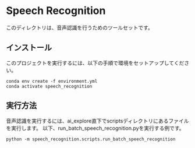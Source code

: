 # Speech Recognition

このディレクトリは、音声認識を行うためのツールセットです。

## インストール

このプロジェクトを実行するには、以下の手順で環境をセットアップしてください。

```
conda env create -f environment.yml
conda activate speech_recognition
```

## 実行方法

音声認識を実行するには、ai_explore直下でscriptsディレクトリにあるファイルを実行します。
以下、run_batch_speech_recognition.pyを実行する例です。

```
python -m speech_recognition.scripts.run_batch_speech_recognition
```
